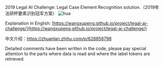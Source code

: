 2019 Legal AI Challenge: Legal Case Element Recognition solution.（2019年法研杯要素识别冠军方案）
![hua](./pic/hua.png)

Explanation in English: [https://wangxupeng.github.io/project/legal-ai-challenge/](https://wangxupeng.github.io/project/legal-ai-challenge/)

中文介绍：https://zhuanlan.zhihu.com/p/628656798

Detailed comments have been written in the code, please pay special attention to the parts where data is read and where the label tokens are retrieved.

